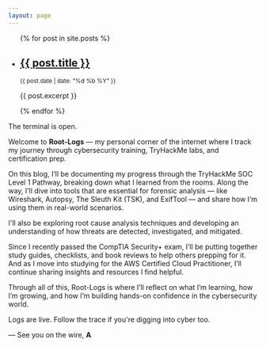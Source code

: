 ```yaml
---
layout: page
---
```

<ul>
  {% for post in site.posts %}
    <li>
      <h2><a href="{{ post.url | relative_url }}">{{ post.title }}</a></h2>
      <p><small>{{ post.date | date: "%d %b %Y" }}</small></p>
      <p>{{ post.excerpt }}</p>
    </li>
  {% endfor %}
</ul>
The terminal is open.

Welcome to **Root-Logs** — my personal corner of the internet where I track my journey through cybersecurity training, TryHackMe labs, and certification prep.

On this blog, I’ll be documenting my progress through the TryHackMe SOC Level 1 Pathway, breaking down what I learned from the rooms. Along the way, I’ll dive into tools that are essential for forensic analysis — like Wireshark, Autopsy, The Sleuth Kit (TSK), and ExifTool — and share how I’m using them in real-world scenarios.

I'll also be exploring root cause analysis techniques and developing an understanding of how threats are detected, investigated, and mitigated.

Since I recently passed the CompTIA Security+ exam, I’ll be putting together study guides, checklists, and book reviews to help others prepping for it. And as I move into studying for the AWS Certified Cloud Practitioner, I’ll continue sharing insights and resources I find helpful.

Through all of this, Root-Logs is where I’ll reflect on what I’m learning, how I’m growing, and how I’m building hands-on confidence in the cybersecurity world.

Logs are live. Follow the trace if you're digging into cyber too.

—
See you on the wire,
**A**
